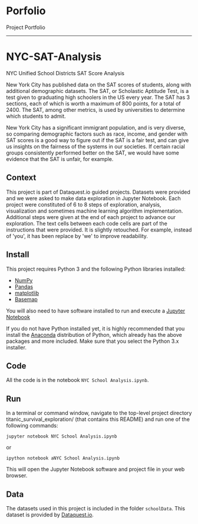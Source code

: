 # Porfolio
Project Portfolio
***
# **NYC-SAT-Analysis**
NYC Unified School Districts SAT Score Analysis

New York City has published data on the SAT scores of students, along with additional demographic datasets. The SAT, or Scholastic Aptitude Test, is a test given to graduating high schoolers in the US every year. The SAT has 3 sections, each of which is worth a maximum of 800 points, for a total of 2400. The SAT, among other metrics, is used by universities to determine which students to admit. 

New York City has a significant immigrant population, and is very diverse, so comparing demographic factors such as race, income, and gender with SAT scores is a good way to figure out if the SAT is a fair test, and can give us insights on the fairness of the systems in our societies. If certain racial groups consistently performed better on the SAT, we would have some evidence that the SAT is unfair, for example.

## Context 
This project is part of Dataquest.io guided projects. Datasets were provided and we were asked to make data exploration in Jupyter Notebook. Each project were constituted of 6 to 8 steps of exploration, analysis, visualization and sometimes machine learning algorithm implementation. Additional steps were given at the end of each project to advance our exploration. The text cells between each code cells are part of the instructions that were provided. It is slightly retouched. For example, instead of 'you', it has been replace by 'we' to improve readability. 

## Install
This project requires Python 3 and the following Python libraries installed:

- [NumPy](http://www.numpy.org/)
- [Pandas](http://pandas.pydata.org)
- [matplotlib](http://matplotlib.org/)
- [Basemap](http://matplotlib.org/basemap/)

You will also need to have software installed to run and execute a [Jupyter Notebook](http://ipython.org/notebook.html)

If you do not have Python installed yet, it is highly recommended that you install the [Anaconda](http://continuum.io/downloads) distribution of Python, which already has the above packages and more included. Make sure that you select the Python 3.x installer.

## Code
All the code is in the notebook `NYC School Analysis.ipynb`.

## Run
In a terminal or command window, navigate to the top-level project directory titanic_survival_exploration/ (that contains this README) and run one of the following commands:

```
jupyter notebook NYC School Analysis.ipynb
```

or
```
ipython notebook aNYC School Analysis.ipynb
```
This will open the Jupyter Notebook software and project file in your web browser.

## Data
The datasets used in this project is included in the folder `schoolData`. This dataset is provided by [Dataquest.io](https://www.dataquest.io).
